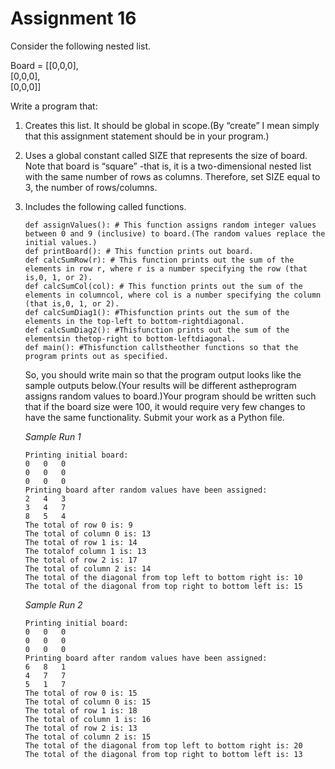 # Assignment 16
Consider the following nested list.

Board = [[0,0,0],<br>
	 [0,0,0],<br>
	 [0,0,0]]

Write a program that:
1. Creates this list. It should be global in scope.(By “create” I mean simply that this assignment statement should be in your program.)
2. Uses a global constant called SIZE that represents the size of board. Note that board is “square” -that is, it is a two-dimensional nested list with the same number of rows as columns. Therefore, set SIZE equal to 3, the number of rows/columns.
3. Includes the following called functions.
	```
	def assignValues(): # This function assigns random integer values between 0 and 9 (inclusive) to board.(The random values replace the initial values.)
	def printBoard(): # This function prints out board.
	def calcSumRow(r): # This function prints out the sum of the elements in row r, where r is a number specifying the row (that is,0, 1, or 2).
	def calcSumCol(col): # This function prints out the sum of the elements in columncol, where col is a number specifying the column (that is,0, 1, or 2).
	def calcSumDiag1(): #Thisfunction prints out the sum of the elements in the top-left to bottom-rightdiagonal.
	def calcSumDiag2(): #Thisfunction prints out the sum of the elementsin thetop-right to bottom-leftdiagonal.
	def main(): #Thisfunction callstheother functions so that the program prints out as specified.
	```
	So, you should write main so that the program output looks like the sample outputs below.(Your results will be different astheprogram assigns random values to board.)Your program should be written such that if the board size were 100, it would require very few changes to have the same functionality. Submit your work as a Python file.

	*Sample Run 1*
	```
	Printing initial board:
	0   0   0
	0   0   0
	0   0   0
	Printing board after random values have been assigned:
	2   4   3
	3   4   7
	8   5   4
	The total of row 0 is: 9
	The total of column 0 is: 13
	The total of row 1 is: 14
	The totalof column 1 is: 13
	The total of row 2 is: 17
	The total of column 2 is: 14
	The total of the diagonal from top left to bottom right is: 10
	The total of the diagonal from top right to bottom left is: 15
	```
	*Sample Run 2*
	```
	Printing initial board:
	0   0   0
	0   0   0
	0   0   0
	Printing board after random values have been assigned:
	6   8   1
	4   7   7
	5   1   7
	The total of row 0 is: 15
	The total of column 0 is: 15
	The total of row 1 is: 18
	The total of column 1 is: 16
	The total of row 2 is: 13
	The total of column 2 is: 15
	The total of the diagonal from top left to bottom right is: 20
	The total of the diagonal from top right to bottom left is: 13
	```

